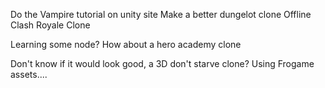 Do the Vampire tutorial on unity site
Make a better dungelot clone
Offline Clash Royale Clone

Learning some node?
  How about a hero academy clone

Don't know if it would look good, a 3D don't starve clone?
  Using Frogame assets....